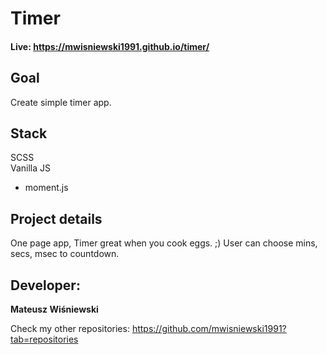 # Timer
#### Live: https://mwisniewski1991.github.io/timer/

## Goal
Create simple timer app. 

## Stack
SCSS\
Vanilla JS
- moment.js

## Project details
One page app, Timer great when you cook eggs. ;)
User can choose mins, secs, msec to countdown. 

## Developer:
**Mateusz Wiśniewski**

Check my other repositories:
https://github.com/mwisniewski1991?tab=repositories